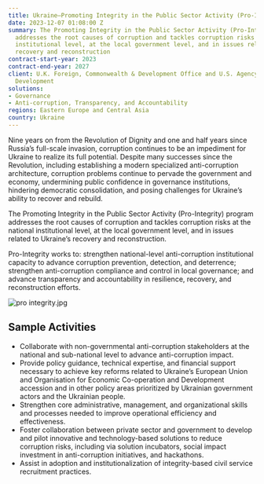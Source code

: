 ```yaml
---
title: Ukraine—Promoting Integrity in the Public Sector Activity (Pro-Integrity)
date: 2023-12-07 01:08:00 Z
summary: The Promoting Integrity in the Public Sector Activity (Pro-Integrity) program
  addresses the root causes of corruption and tackles corruption risks at the national
  institutional level, at the local government level, and in issues related to Ukraine’s
  recovery and reconstruction
contract-start-year: 2023
contract-end-year: 2027
client: U.K. Foreign, Commonwealth & Development Office and U.S. Agency for International
  Development
solutions:
- Governance
- Anti-corruption, Transparency, and Accountability
regions: Eastern Europe and Central Asia
country: Ukraine
---
```


Nine years on from the Revolution of Dignity and one and half years since Russia’s full-scale invasion, corruption continues to be an impediment for Ukraine to realize its full potential. Despite many successes since the Revolution, including establishing a modern specialized anti-corruption architecture, corruption problems continue to pervade the government and economy, undermining public confidence in governance institutions, hindering democratic consolidation, and posing challenges for Ukraine’s ability to recover and rebuild.

The Promoting Integrity in the Public Sector Activity (Pro-Integrity) program addresses the root causes of corruption and tackles corruption risks at the national institutional level, at the local government level, and in issues related to Ukraine’s recovery and reconstruction.

Pro-Integrity works to: strengthen national-level anti-corruption institutional capacity to advance corruption prevention, detection, and deterrence; strengthen anti-corruption compliance and control in local governance; and advance transparency and accountability in resilience, recovery, and reconstruction efforts.

![pro integrity.jpg](/uploads/pro%20integrity.jpg)

## Sample Activities

* Collaborate with non-governmental anti-corruption stakeholders at the national and sub-national level to advance anti-corruption impact.
* Provide policy guidance, technical expertise, and financial support necessary to achieve key reforms related to Ukraine’s European Union and Organisation for Economic Co-operation and Development accession and in other policy areas prioritized by Ukrainian government actors and the Ukrainian people.
* Strengthen core administrative, management, and organizational skills and processes needed to improve operational efficiency and effectiveness.
* Foster collaboration between private sector and government to develop and pilot innovative and technology-based solutions to reduce corruption risks, including via solution incubators, social impact investment in anti-corruption initiatives, and hackathons.
* Assist in adoption and institutionalization of integrity-based civil service recruitment practices.
